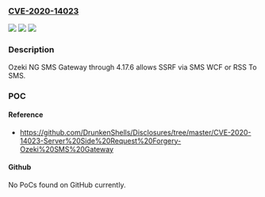 ### [CVE-2020-14023](https://cve.mitre.org/cgi-bin/cvename.cgi?name=CVE-2020-14023)
![](https://img.shields.io/static/v1?label=Product&message=n%2Fa&color=blue)
![](https://img.shields.io/static/v1?label=Version&message=n%2Fa&color=blue)
![](https://img.shields.io/static/v1?label=Vulnerability&message=n%2Fa&color=brighgreen)

### Description

Ozeki NG SMS Gateway through 4.17.6 allows SSRF via SMS WCF or RSS To SMS.

### POC

#### Reference
- https://github.com/DrunkenShells/Disclosures/tree/master/CVE-2020-14023-Server%20Side%20Request%20Forgery-Ozeki%20SMS%20Gateway

#### Github
No PoCs found on GitHub currently.

